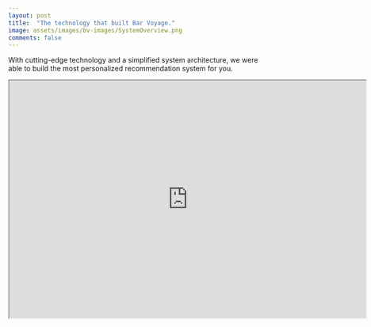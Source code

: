 ```yaml
---
layout: post
title:  "The technology that built Bar Voyage."
image: assets/images/bv-images/SystemOverview.png
comments: false
---
```


With cutting-edge technology and a simplified system architecture, we were able to build the most personalized recommendation system for you.

<iframe src="https://drive.google.com/file/d/1jFDQ67RbsEtTHuUzb5xZmie0wxRQ554a/preview" width="720" height="480" allow="autoplay"></iframe>